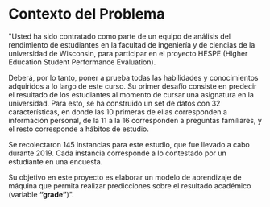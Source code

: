 # **Contexto del Problema**
"Usted ha sido contratado como parte de un equipo de análisis del rendimiento de estudiantes en la facultad de ingeniería y de ciencias de la universidad de Wisconsin, para participar en el proyecto HESPE (Higher Education Student Performance Evaluation).

Deberá, por lo tanto, poner a prueba todas las habilidades y conocimientos adquiridos a lo largo de este curso.
Su primer desafío consiste en predecir el resultado de los estudiantes al momento de cursar una asignatura en la universidad. Para esto, se ha construido un set de datos con 32 características, en donde las 10 primeras de ellas corresponden a información personal, de la 11 a la 16 corresponden a preguntas familiares, y el resto corresponde a hábitos de estudio.

Se recolectaron 145 instancias para este estudio, que fue llevado a cabo durante 2019. Cada instancia corresponde a lo contestado por un estudiante en una encuesta.


Su objetivo en este proyecto es elaborar un modelo de aprendizaje de máquina que permita realizar predicciones sobre el resultado académico (variable **“grade”**)".
